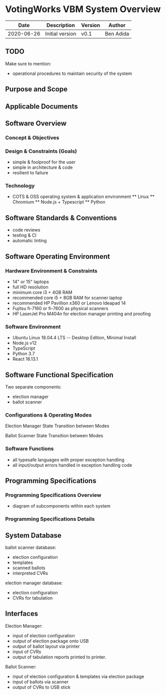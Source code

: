 # VotingWorks VBM System Overview

| Date       |  Description  |  Version | Author |
|------------|---------------|----------|--------|
| 2020-06-26 | Initial version | v0.1 | Ben Adida |

## TODO
Make sure to mention:
* operational procedures to maintain security of the system

## Purpose and Scope

## Applicable Documents

## Software Overview

### Concept & Objectives

### Design & Constraints (Goals)

* simple & foolproof for the user
* simple in architecture & code
* resilient to failure

### Technology

* COTS & OSS operating system & application environment
** Linux
** Chromium
** Node.js + Typescript
** Python

## Software Standards & Conventions

* code reviews
* testing & CI
* automatic linting

## Software Operating Environment

### Hardware Environment & Constraints

* 14" or 15" laptops
* full HD resolution
* minimum core i3 + 4GB RAM
* recommended core i5 + 8GB RAM for scanner laptop
* recommended HP Pavillion x360 or Lenovo Ideapad 14
* Fujitsu fi-7160 or fi-7600 as physical scanners
* HP LaserJet Pro M404n for election manager printing and proofing


### Software Environment

* Ubuntu Linux 18.04.4 LTS -- Desktop Edition, Minimal Install
* Node.js v12
* TypeScript
* Python 3.7
* React 16.13.1


## Software Functional Specification

Two separate components:
* election manager
* ballot scanner

### Configurations & Operating Modes

Election Manager State Transition between Modes

Ballot Scanner State Transition between Modes

### Software Functions

* all typesafe languages with proper exception handling
* all input/output errors handled in exception handling code

## Programming Specifications

### Programming Specifications Overview

* diagram of subcomponents within each system

### Programming Specifications Details

## System Database

ballot scanner database:
* election configuration
* templates
* scanned ballots
* interpreted CVRs

election manager database:
* election configuration
* CVRs for tabulation

## Interfaces

Election Manager:
* input of election configuration
* output of election package onto USB
* output of ballot layout via printer
* input of CVRs
* output of tabulation reports printed to printer.

Ballot Scanner:
* input of election configuration & templates via election package
* input of ballots via scanner
* output of CVRs to USB stick

